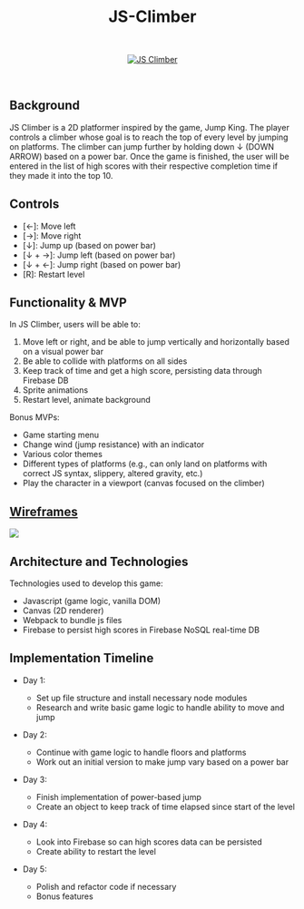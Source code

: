 <h1 align="center"> JS-Climber </h1>
<br />
<p align="center">
  <a href="https://taeinha.com/js-climber/">
    <img src="https://media.giphy.com/media/ViCKz0VgkFvAFIbor6/giphy.gif" alt="JS Climber" />
  </a>
</p>
<br />

## Background
JS Climber is a 2D platformer inspired by the game, Jump King. The player controls a climber whose goal is to reach the top of every level by jumping on platforms. The climber can jump further by holding down ↓ (DOWN ARROW) based on a power bar. Once the game is finished, the user will be entered in the list of high scores with their respective completion time if they made it into the top 10.

## Controls
- [←]: Move left
- [→]: Move right
- [↓]: Jump up (based on power bar)
- [↓ + →]: Jump left (based on power bar)
- [↓ + ←]: Jump right (based on power bar)
- [R]: Restart level

## Functionality & MVP
In JS Climber, users will be able to:
1. Move left or right, and be able to jump vertically and horizontally based on a visual power bar
2. Be able to collide with platforms on all sides
3. Keep track of time and get a high score, persisting data through Firebase DB
4. Sprite animations
5. Restart level, animate background

Bonus MVPs:
- Game starting menu
- Change wind (jump resistance) with an indicator
- Various color themes
- Different types of platforms (e.g., can only land on platforms with correct JS syntax, slippery, altered gravity, etc.)
- Play the character in a viewport (canvas focused on the climber)

## <a href="https://wireframe.cc/4kg83U">Wireframes</a>
<img src="https://i.ibb.co/RSZzsXY/wireframe.png" />

## Architecture and Technologies
Technologies used to develop this game:
- Javascript (game logic, vanilla DOM)
- Canvas (2D renderer)
- Webpack to bundle js files
- Firebase to persist high scores in Firebase NoSQL real-time DB

## Implementation Timeline
- Day 1: 
  - Set up file structure and install necessary node modules
  - Research and write basic game logic to handle ability to move and jump
  
- Day 2:
  - Continue with game logic to handle floors and platforms 
  - Work out an initial version to make jump vary based on a power bar 
  
- Day 3:
  - Finish implementation of power-based jump
  - Create an object to keep track of time elapsed since start of the level 
  
- Day 4:
  - Look into Firebase so can high scores data can be persisted
  - Create ability to restart the level 
  
- Day 5:
  - Polish and refactor code if necessary
  - Bonus features
